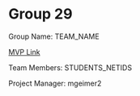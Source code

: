 # Group 29
Group Name: TEAM_NAME

[MVP Link](https://docs.google.com/document/d/1kTiZYLjvCsBktVX6oo53bVQ-Vl07h9c2PBZ2KQr5ykw/edit?usp=sharing)

Team Members: STUDENTS_NETIDS

Project Manager: mgeimer2
